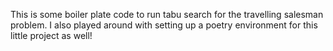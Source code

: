 This is some boiler plate code to run tabu search for the travelling salesman problem. I also played around with setting up a poetry environment for this little project as well!
